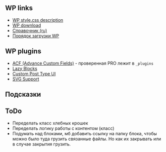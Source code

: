 ## WP links
- [WP style.css description](https://developer.wordpress.org/themes/basics/main-stylesheet-style-css/)
- [WP download](https://wordpress.org/download/)
- [Справочник (ru)](https://wp-kama.ru/)
- [Порядок загрузки WP](https://wp-kama.ru/handbook/wordpress/loading)

## WP plugins
- [ACF (Advance Custom Fields)](https://www.advancedcustomfields.com/) - проверенная PRO лeжит в `_plugins`
- [Lazy Blocks](https://lazyblocks.com/)
- [Custom Post Type UI](https://wordpress.org/plugins/custom-post-type-ui/)
- [SVG Support](https://ru.wordpress.org/plugins/svg-support/)

## Подсказки

## ToDo
- Переделать класс хлебных крошек
- Переделать логику работы с контентом (класс)
- Подумать над блоками, мб добавить ссылку на папку блока, чтобы можно было туда грузить связанные файлы. Но как их 
  закрывать или в случае закрытия грузить.
